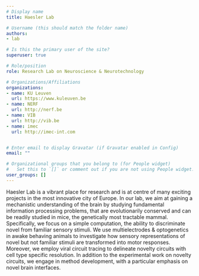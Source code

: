 ```yaml
---
# Display name
title: Haesler Lab

# Username (this should match the folder name)
authors:
- lab

# Is this the primary user of the site?
superuser: true

# Role/position
role: Research Lab on Neuroscience & Neurotechnology

# Organizations/Affiliations
organizations:
- name: KU Leuven
  url: https://www.kuleuven.be
- name: NERF
  url: http://nerf.be
- name: VIB 
  url: http://vib.be
- name: imec
  url: http://imec-int.com


# Enter email to display Gravatar (if Gravatar enabled in Config)
email: ""

# Organizational groups that you belong to (for People widget)
#   Set this to `[]` or comment out if you are not using People widget.
user_groups: []
---
```


Haesler Lab is a vibrant place for research and is at centre of many exciting projects in the most innovative city of Europe. In our lab, we aim at gaining a mechanistic understanding of the brain by studying fundamental information processing problems, that are evolutionarily conserved and can be readily studied in mice, the genetically most tractable mammal. Specifically, we focus on a simple computation, the ability to discriminate novel from familiar sensory stimuli. We use multielectrodes & optogenetics in awake behaving animals to investigate how sensory representations of novel but not familiar stimuli are transformed into motor responses. Moreover, we employ viral circuit tracing to delineate novelty circuits with cell type specific resolution. In addition to the experimental work on novelty circuits, we engage in method development, with a particular emphasis on novel brain interfaces.